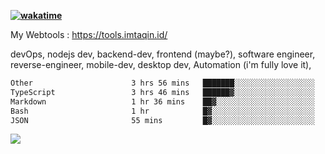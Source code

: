 **[![wakatime](https://wakatime.com/badge/user/87646243-158a-4241-a3cb-668e1fa2dbb8.svg)](https://wakatime.com/@87646243-158a-4241-a3cb-668e1fa2dbb8?style=plastic)**


My Webtools : https://tools.imtaqin.id/


devOps, nodejs dev, backend-dev, frontend (maybe?), software engineer, reverse-engineer, mobile-dev, desktop dev, Automation (i'm fully love it), 

<!--START_SECTION:waka-->

```txt
Other                      3 hrs 56 mins   ███████░░░░░░░░░░░░░░░░░░   27.67 %
TypeScript                 3 hrs 46 mins   ██████▓░░░░░░░░░░░░░░░░░░   26.41 %
Markdown                   1 hr 36 mins    ██▓░░░░░░░░░░░░░░░░░░░░░░   11.28 %
Bash                       1 hr            █▓░░░░░░░░░░░░░░░░░░░░░░░   07.10 %
JSON                       55 mins         █▓░░░░░░░░░░░░░░░░░░░░░░░   06.53 %
```

<!--END_SECTION:waka-->

<img src="https://github-readme-activity-graph-fjqz177.vercel.app/graph?username=fdciabdul&theme=github-dark"/>
